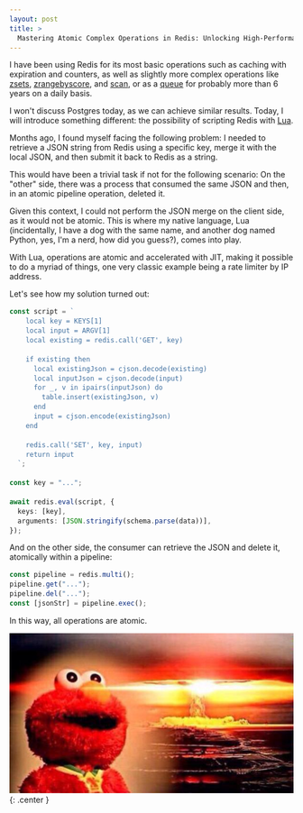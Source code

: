 ```yaml
---
layout: post
title: >
  Mastering Atomic Complex Operations in Redis: Unlocking High-Performance Data Handling With Lua
---
```


I have been using Redis for its most basic operations such as caching with expiration and counters, as well as slightly more complex operations like [zsets](https://redis.io/docs/data-types/sorted-sets/), [zrangebyscore](https://redis.io/commands/zrangebyscore/), and [scan](https://redis.io/commands/scan/), or as a [queue](https://redis.io/commands/rpoplpush/) for probably more than 6 years on a daily basis.

I won't discuss Postgres today, as we can achieve similar results. Today, I will introduce something different: the possibility of scripting Redis with [Lua](https://en.wikipedia.org/wiki/Lua_%28programming_language%29).

Months ago, I found myself facing the following problem: I needed to retrieve a JSON string from Redis using a specific key, merge it with the local JSON, and then submit it back to Redis as a string.

This would have been a trivial task if not for the following scenario: On the "other" side, there was a process that consumed the same JSON and then, in an atomic pipeline operation, deleted it.

Given this context, I could not perform the JSON merge on the client side, as it would not be atomic. This is where my native language, Lua (incidentally, I have a dog with the same name, and another dog named Python, yes, I'm a nerd, how did you guess?), comes into play.

With Lua, operations are atomic and accelerated with JIT, making it possible to do a myriad of things, one very classic example being a rate limiter by IP address.

Let's see how my solution turned out:

```typescript
const script = `
    local key = KEYS[1]
    local input = ARGV[1]
    local existing = redis.call('GET', key)

    if existing then
      local existingJson = cjson.decode(existing)
      local inputJson = cjson.decode(input)
      for _, v in ipairs(inputJson) do
        table.insert(existingJson, v)
      end
      input = cjson.encode(existingJson)
    end

    redis.call('SET', key, input)
    return input
  `;

const key = "...";

await redis.eval(script, {
  keys: [key],
  arguments: [JSON.stringify(schema.parse(data))],
});
```

And on the other side, the consumer can retrieve the JSON and delete it, atomically within a pipeline:

```typescript
const pipeline = redis.multi();
pipeline.get("...");
pipeline.del("...");
const [jsonStr] = pipeline.exec();
```

In this way, all operations are atomic.

![Elmo reacting to the atomicity of combining Lua with Redis](/public/2024-03-06-mastering-atomic-complex-operations-in-redis-unlocking-high-performance-data-handling-with-lua/elmo.jpg){: .center }
